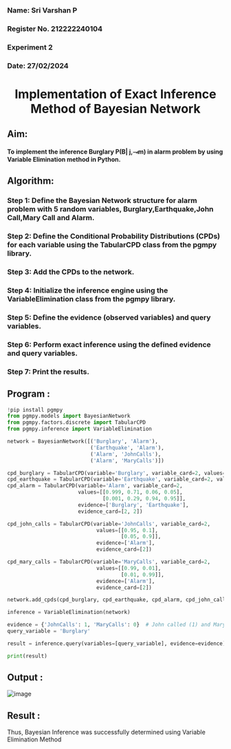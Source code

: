 <H3>Name: Sri Varshan P</H3>
<H3>Register No. 212222240104</H3>
<H3>Experiment 2</H3>
<H3>Date: 27/02/2024 </H3>
<h1 align =center>Implementation of Exact Inference Method of Bayesian Network</h1>

## Aim:

#### To implement the inference Burglary P(B| j,⥗m) in alarm problem by using Variable Elimination method in Python.

## Algorithm:

### Step 1: Define the Bayesian Network structure for alarm problem with 5 random variables, Burglary,Earthquake,John Call,Mary Call and Alarm.<br>
### Step 2: Define the Conditional Probability Distributions (CPDs) for each variable using the TabularCPD class from the pgmpy library.<br>
### Step 3: Add the CPDs to the network.<br>
### Step 4: Initialize the inference engine using the VariableElimination class from the pgmpy library.<br>
### Step 5: Define the evidence (observed variables) and query variables.<br>
### Step 6: Perform exact inference using the defined evidence and query variables.<br>
### Step 7: Print the results.<br>

## Program :
```py
!pip install pgmpy
from pgmpy.models import BayesianNetwork
from pgmpy.factors.discrete import TabularCPD
from pgmpy.inference import VariableElimination
```

```py
network = BayesianNetwork([('Burglary', 'Alarm'),
                           ('Earthquake', 'Alarm'),
                           ('Alarm', 'JohnCalls'),
                           ('Alarm', 'MaryCalls')])
```

```py
cpd_burglary = TabularCPD(variable='Burglary', variable_card=2, values=[[0.999], [0.001]])
cpd_earthquake = TabularCPD(variable='Earthquake', variable_card=2, values=[[0.998], [0.002]])
cpd_alarm = TabularCPD(variable='Alarm', variable_card=2,
                       values=[[0.999, 0.71, 0.06, 0.05],
                               [0.001, 0.29, 0.94, 0.95]],
                       evidence=['Burglary', 'Earthquake'],
                       evidence_card=[2, 2])
```
```py
cpd_john_calls = TabularCPD(variable='JohnCalls', variable_card=2,
                             values=[[0.95, 0.1],
                                     [0.05, 0.9]],
                             evidence=['Alarm'],
                             evidence_card=[2])
```

```py
cpd_mary_calls = TabularCPD(variable='MaryCalls', variable_card=2,
                             values=[[0.99, 0.01],
                                     [0.01, 0.99]],
                             evidence=['Alarm'],
                             evidence_card=[2])
```
```py
network.add_cpds(cpd_burglary, cpd_earthquake, cpd_alarm, cpd_john_calls, cpd_mary_calls)

inference = VariableElimination(network)
```
```py
evidence = {'JohnCalls': 1, 'MaryCalls': 0}  # John called (1) and Mary didn't call (0) as evidence
query_variable = 'Burglary'

result = inference.query(variables=[query_variable], evidence=evidence)
```
```py
print(result)
```

## Output :

![image](https://github.com/PSriVarshan/Ex2---AAI/assets/114944059/c17b7ee4-b282-4d06-a51b-c0e1649847d7)


## Result :
Thus, Bayesian Inference was successfully determined using Variable Elimination Method

